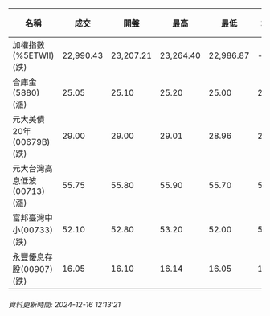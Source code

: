 | 名稱 | 成交 | 開盤 | 最高 | 最低 | 均價 | 成交金額(億) | 昨收 | 漲跌幅 | 漲跌 | 總量 | 昨量 | 振幅 |
| -------- | -------- | -------- | -------- |-------- | -------- | -------- |-------- |-------- |-------- | -------- | -------- |-------- |
|加權指數(%5ETWII) (跌)|22,990.43|23,207.21|23,264.40|22,986.87|-|2,993.92|23,020.48|0.13%|30.05|5,082,763|0|1.21%|
|合庫金(5880) (漲)|25.05|25.10|25.20|25.00|25.09|1.16|25.00|0.20%|0.05|4,625|6,318|0.80%|
|元大美債20年(00679B) (跌)|29.00|29.00|29.01|28.96|28.99|13.85|29.21|0.72%|0.21|47,774|51,476|0.17%|
|元大台灣高息低波(00713) (漲)|55.75|55.80|55.90|55.70|55.81|6.53|55.60|0.27%|0.15|11,708|14,335|0.36%|
|富邦臺灣中小(00733) (跌)|52.10|52.80|53.20|52.00|52.39|0.674|52.70|1.14%|0.60|1,287|1,536|2.28%|
|永豐優息存股(00907) (跌)|16.05|16.10|16.14|16.05|16.09|0.229|16.07|0.12%|0.02|1,423|2,324|0.56%|
###### 資料更新時間: 2024-12-16 12:13:21